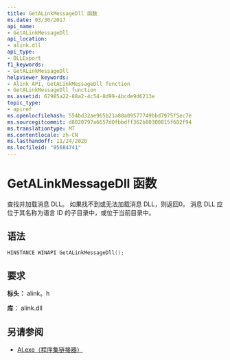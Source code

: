 ```yaml
---
title: GetALinkMessageDll 函数
ms.date: 03/30/2017
api_name:
- GetALinkMessageDll
api_location:
- alink.dll
api_type:
- DLLExport
f1_keywords:
- GetALinkMessageDll
helpviewer_keywords:
- Alink API, GetALinkMessageDll function
- GetALinkMessageDll function
ms.assetid: 67985a22-88a2-4c54-8d99-4bcde9d6213e
topic_type:
- apiref
ms.openlocfilehash: 554bd32ae965b21a88a09577749bbd7975f5ec7e
ms.sourcegitcommit: d8020797a6657d0fbbdff362b80300815f682f94
ms.translationtype: MT
ms.contentlocale: zh-CN
ms.lasthandoff: 11/24/2020
ms.locfileid: "95684741"
---
```

# <a name="getalinkmessagedll-function"></a>GetALinkMessageDll 函数

查找并加载消息 DLL。 如果找不到或无法加载消息 DLL，则返回0。 消息 DLL 应位于其名称为语言 ID 的子目录中，或位于当前目录中。  
  
## <a name="syntax"></a>语法  
  
```cpp  
HINSTANCE WINAPI GetALinkMessageDll();  
```  
  
## <a name="requirements"></a>要求  

 **标头：** alink。h  
  
 **库**： alink.dll  
  
## <a name="see-also"></a>另请参阅

- [Al.exe（程序集链接器）](../../tools/al-exe-assembly-linker.md)
